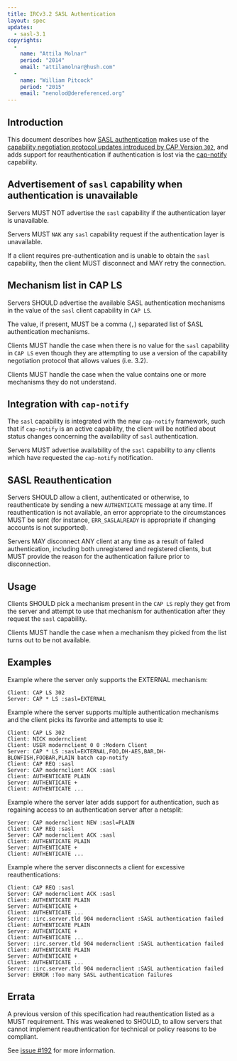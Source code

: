 ```yaml
---
title: IRCv3.2 SASL Authentication
layout: spec
updates:
  - sasl-3.1
copyrights:
  -
    name: "Attila Molnar"
    period: "2014"
    email: "attilamolnar@hush.com"
  -
    name: "William Pitcock"
    period: "2015"
    email: "nenolod@dereferenced.org"
---
```


## Introduction

This document describes how [SASL authentication](sasl-3.1.html)
makes use of the
[capability negotiation protocol updates introduced by CAP Version `302`](../core/capability-negotiation.html),
and adds support for reauthentication if authentication is lost via the [cap-notify](../core/capability-negotiation.html)
capability.

## Advertisement of `sasl` capability when authentication is unavailable

Servers MUST NOT advertise the `sasl` capability if the authentication layer is
unavailable.

Servers MUST `NAK` any `sasl` capability request if the authentication layer is
unavailable.

If a client requires pre-authentication and is unable to obtain the `sasl` capability,
then the client MUST disconnect and MAY retry the connection.

## Mechanism list in CAP LS

Servers SHOULD advertise the available SASL authentication mechanisms in the
value of the `sasl` client capability in `CAP LS`.

The value, if present, MUST be a comma (`,`) separated list of SASL
authentication mechanisms.

Clients MUST handle the case when there is no value for the `sasl` capability
in `CAP LS` even though they are attempting to use a version of the capability
negotiation protocol that allows values (i.e. 3.2).

Clients MUST handle the case when the value contains one or more mechanisms
they do not understand.

## Integration with `cap-notify`

The `sasl` capability is integrated with the new `cap-notify` framework, such that
if `cap-notify` is an active capability, the client will be notified about status
changes concerning the availability of `sasl` authentication.

Servers MUST advertise availability of the `sasl` capability to any clients which have
requested the `cap-notify` notification.

## SASL Reauthentication

Servers SHOULD allow a client, authenticated or otherwise, to reauthenticate by
sending a new `AUTHENTICATE` message at any time. If reauthentication is not
available, an error appropriate to the circumstances MUST be sent (for instance,
`ERR_SASLALREADY` is appropriate if changing accounts is not supported).

Servers MAY disconnect ANY client at any time as a result of failed authentication,
including both unregistered and registered clients, but MUST provide the reason
for the authentication failure prior to disconnection.

## Usage

Clients SHOULD pick a mechanism present in the `CAP LS` reply they get from
the server and attempt to use that mechanism for authentication after they
request the `sasl` capability.

Clients MUST handle the case when a mechanism they picked from the list turns
out to be not available.

## Examples

Example where the server only supports the EXTERNAL mechanism:

    Client: CAP LS 302
    Server: CAP * LS :sasl=EXTERNAL

Example where the server supports multiple authentication mechanisms and the client
picks its favorite and attempts to use it:

    Client: CAP LS 302
    Client: NICK modernclient
    Client: USER modernclient 0 0 :Modern Client
    Server: CAP * LS :sasl=EXTERNAL,FOO,DH-AES,BAR,DH-BLOWFISH,FOOBAR,PLAIN batch cap-notify
    Client: CAP REQ :sasl
    Server: CAP modernclient ACK :sasl
    Client: AUTHENTICATE PLAIN
    Server: AUTHENTICATE +
    Client: AUTHENTICATE ...

Example where the server later adds support for authentication, such as regaining
access to an authentication server after a netsplit:

    Server: CAP modernclient NEW :sasl=PLAIN
    Client: CAP REQ :sasl
    Server: CAP modernclient ACK :sasl
    Client: AUTHENTICATE PLAIN
    Server: AUTHENTICATE +
    Client: AUTHENTICATE ...

Example where the server disconnects a client for excessive reauthentications:

    Client: CAP REQ :sasl
    Server: CAP modernclient ACK :sasl
    Client: AUTHENTICATE PLAIN
    Server: AUTHENTICATE +
    Client: AUTHENTICATE ...
    Server: :irc.server.tld 904 modernclient :SASL authentication failed
    Client: AUTHENTICATE PLAIN
    Server: AUTHENTICATE +
    Client: AUTHENTICATE ...
    Server: :irc.server.tld 904 modernclient :SASL authentication failed
    Client: AUTHENTICATE PLAIN
    Server: AUTHENTICATE +
    Client: AUTHENTICATE ...
    Server: :irc.server.tld 904 modernclient :SASL authentication failed
    Server: ERROR :Too many SASL authentication failures

## Errata

A previous version of this specification had reauthentication listed as a MUST
requirement. This was weakened to SHOULD, to allow servers that cannot
implement reauthentication for technical or policy reasons to be compliant.

See [issue #192](https://github.com/ircv3/ircv3-specifications/issues/192)
for more information.
